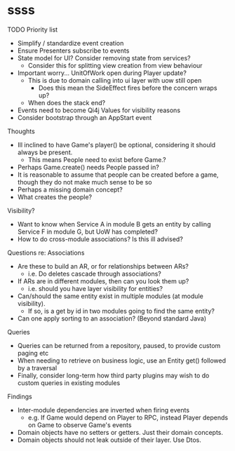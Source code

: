 ssss
====

TODO Priority list
* Simplify / standardize event creation
* Ensure Presenters subscribe to events
* State model for UI? Consider removing state from services?
  * Consider this for splitting view creation from view behaviour
* Important worry... UnitOfWork open during Player update?
  * This is due to domain calling into ui layer with uow still open
    * Does this mean the SideEffect fires before the concern wraps up?
  * When does the stack end?
* Events need to become Qi4j Values for visibility reasons
* Consider bootstrap through an AppStart event

Thoughts
* Ill inclined to have Game's player() be optional, considering it should always be present.
  * This means People need to exist before Game.?
* Perhaps Game.create() needs People passed in?
* It is reasonable to assume that people can be created before a game, though they do not make much sense to be so
* Perhaps a missing domain concept?
* What creates the people?

Visibility?
* Want to know when Service A in module B gets an entity by calling Service F in module G, but UoW has completed?
* How to do cross-module associations? Is this ill advised?

Questions re: Associations
* Are these to build an AR, or for relationships between ARs?
  * i.e. Do deletes cascade through associations?
* If ARs are in different modules, then can you look them up?
  * i.e. should you have layer visibility for entities?
* Can/should the same entity exist in multiple modules (at module visibility).
  * If so, is a get by id in two modules going to find the same entity?
* Can one apply sorting to an association? (Beyond standard Java)

Queries
* Queries can be returned from a repository, paused, to provide custom paging etc
* When needing to retrieve on business logic, use an Entity get() followed by a traversal
* Finally, consider long-term how third party plugins may wish to do custom queries in existing modules

Findings
* Inter-module dependencies are inverted when firing events
  * e.g. If Game would depend on Player to RPC, instead Player depends on Game to observe Game's events
* Domain objects have no setters or getters. Just their domain concepts.
* Domain objects should not leak outside of their layer. Use Dtos.